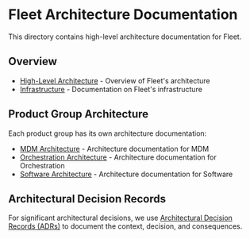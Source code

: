 # Fleet Architecture Documentation

This directory contains high-level architecture documentation for Fleet.

## Overview

- [High-Level Architecture](high-level-architecture.md) - Overview of Fleet's architecture
- [Infrastructure](infrastructure.md) - Documentation on Fleet's infrastructure

## Product Group Architecture

Each product group has its own architecture documentation:

- [MDM Architecture](mdm/README.md) - Architecture documentation for MDM
- [Orchestration Architecture](orchestration/README.md) - Architecture documentation for Orchestration
- [Software Architecture](software/README.md) - Architecture documentation for Software

## Architectural Decision Records

For significant architectural decisions, we use [Architectural Decision Records (ADRs)](../adr/README.md) to document the context, decision, and consequences.